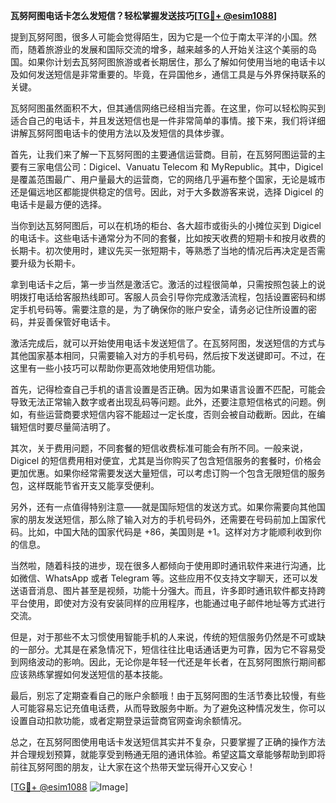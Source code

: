 **瓦努阿图电话卡怎么发短信？轻松掌握发送技巧[[TG💪+ @esim1088](https://t.me/s/esim1088)]**

提到瓦努阿图，很多人可能会觉得陌生，因为它是一个位于南太平洋的小国。然而，随着旅游业的发展和国际交流的增多，越来越多的人开始关注这个美丽的岛国。如果你计划去瓦努阿图旅游或者长期居住，那么了解如何使用当地的电话卡以及如何发送短信是非常重要的。毕竟，在异国他乡，通信工具是与外界保持联系的关键。

瓦努阿图虽然面积不大，但其通信网络已经相当完善。在这里，你可以轻松购买到适合自己的电话卡，并且发送短信也是一件非常简单的事情。接下来，我们将详细讲解瓦努阿图电话卡的使用方法以及发短信的具体步骤。

首先，让我们来了解一下瓦努阿图的主要通信运营商。目前，在瓦努阿图运营的主要有三家电信公司：Digicel、Vanuatu Telecom 和 MyRepublic。其中，Digicel 是覆盖范围最广、用户量最大的运营商，它的网络几乎遍布整个国家，无论是城市还是偏远地区都能提供稳定的信号。因此，对于大多数游客来说，选择 Digicel 的电话卡是最方便的选择。

当你到达瓦努阿图后，可以在机场的柜台、各大超市或街头的小摊位买到 Digicel 的电话卡。这些电话卡通常分为不同的套餐，比如按天收费的短期卡和按月收费的长期卡。初次使用时，建议先买一张短期卡，等熟悉了当地的情况后再决定是否需要升级为长期卡。

拿到电话卡之后，第一步当然是激活它。激活的过程很简单，只需按照包装上的说明拨打电话给客服热线即可。客服人员会引导你完成激活流程，包括设置密码和绑定手机号码等。需要注意的是，为了确保你的账户安全，请务必记住所设置的密码，并妥善保管好电话卡。

激活完成后，就可以开始使用电话卡发送短信了。在瓦努阿图，发送短信的方式与其他国家基本相同，只需要输入对方的手机号码，然后按下发送键即可。不过，在这里有一些小技巧可以帮助你更高效地使用短信功能。

首先，记得检查自己手机的语言设置是否正确。因为如果语言设置不匹配，可能会导致无法正常输入数字或者出现乱码等问题。此外，还要注意短信格式的问题。例如，有些运营商要求短信内容不能超过一定长度，否则会被自动截断。因此，在编辑短信时要尽量简洁明了。

其次，关于费用问题，不同套餐的短信收费标准可能会有所不同。一般来说，Digicel 的短信费用相对便宜，尤其是当你购买了包含短信服务的套餐时，价格会更加优惠。如果你经常需要发送大量短信，可以考虑订购一个包含无限短信的服务包，这样既能节省开支又能享受便利。

另外，还有一点值得特别注意——就是国际短信的发送方式。如果你需要向其他国家的朋友发送短信，那么除了输入对方的手机号码外，还需要在号码前加上国家代码。比如，中国大陆的国家代码是 +86，美国则是 +1。这样对方才能顺利收到你的信息。

当然啦，随着科技的进步，现在很多人都倾向于使用即时通讯软件来进行沟通，比如微信、WhatsApp 或者 Telegram 等。这些应用不仅支持文字聊天，还可以发送语音消息、图片甚至是视频，功能十分强大。而且，许多即时通讯软件都支持跨平台使用，即使对方没有安装同样的应用程序，也能通过电子邮件地址等方式进行交流。

但是，对于那些不太习惯使用智能手机的人来说，传统的短信服务仍然是不可或缺的一部分。尤其是在紧急情况下，短信往往比电话通话更为可靠，因为它不容易受到网络波动的影响。因此，无论你是年轻一代还是年长者，在瓦努阿图旅行期间都应该熟练掌握如何发送短信的基本技能。

最后，别忘了定期查看自己的账户余额哦！由于瓦努阿图的生活节奏比较慢，有些人可能容易忘记充值电话费，从而导致服务中断。为了避免这种情况发生，你可以设置自动扣款功能，或者定期登录运营商官网查询余额情况。

总之，在瓦努阿图使用电话卡发送短信其实并不复杂，只要掌握了正确的操作方法并合理规划预算，就能享受到畅通无阻的通讯体验。希望这篇文章能够帮助到即将前往瓦努阿图的朋友，让大家在这个热带天堂玩得开心又安心！

[[TG💪+ @esim1088](https://t.me/s/esim1088) ![Image](https://i.postimg.cc/4NQfJmqS/Snipaste-2025-05-13-00-14-12.png)]